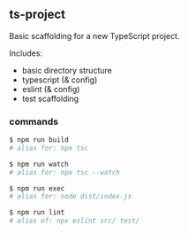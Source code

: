 ## ts-project

Basic scaffolding for a new TypeScript project.

Includes:

* basic directory structure
* typescript (& config)
* eslint (& config)
* test scaffolding

### commands

```sh
$ npm run build 
# alias for: npx tsc

$ npm run watch 
# alias for: npx tsc --watch

$ npm run exec 
# alias for: node dist/index.js

$ npm run lint 
# alias of: npx eslint src/ test/
```

